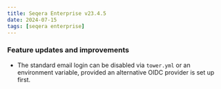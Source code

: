 ```yaml
---
title: Seqera Enterprise v23.4.5
date: 2024-07-15
tags: [seqera enterprise]
---
```


### Feature updates and improvements

-  The standard email login can be disabled via `tower.yml` or an environment variable, provided an alternative OIDC provider is set up first.